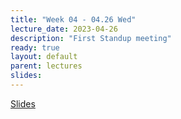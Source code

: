 ```yaml
---
title: "Week 04 - 04.26 Wed"
lecture_date: 2023-04-26
description: "First Standup meeting"
ready: true
layout: default
parent: lectures
slides: 
---
```


[Slides]({{page.slides}})
